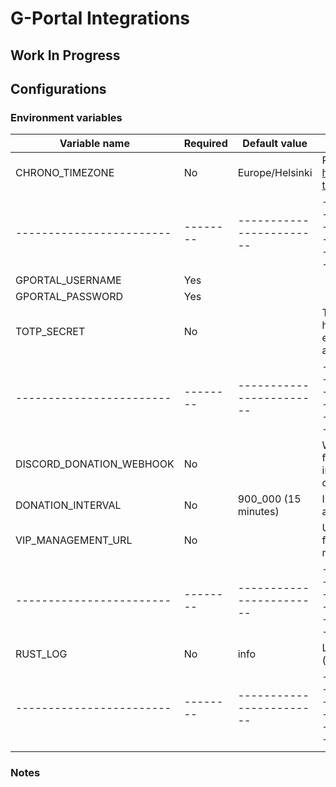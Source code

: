 # G-Portal Integrations

## Work In Progress

## Configurations

### Environment variables

| Variable name            | Required | Default value            | Description                                                                                                                |
| ------------------------ | -------- | ------------------------ | -------------------------------------------------------------------------------------------------------------------------- |
| CHRONO_TIMEZONE          | No       | Europe/Helsinki          | Possible values: https://docs.rs/chrono-tz/latest/chrono_tz/enum.Tz.html                                                   |
| ------------------------ | -------- | ------------------------ | -------------------------------------------------------------------------------------------------------------------------- |
| GPORTAL_USERNAME         | Yes      |                          |                                                                                                                            |
| GPORTAL_PASSWORD         | Yes      |                          |                                                                                                                            |
| TOTP_SECRET              | No       |                          | TOTP Secret is required if you have 2 Factor Authentication enabled on your G-Portal account.                              |
| ------------------------ | -------- | ------------------------ | -------------------------------------------------------------------------------------------------------------------------- |
| DISCORD_DONATION_WEBHOOK | No       |                          | Webhook URL you can create from Discord channel integrations page. If not given, donations are not polled.                 |
| DONATION_INTERVAL        | No       | 900_000 (15 minutes)     | Interval in which the donations are polled.                                                                                |
| VIP_MANAGEMENT_URL       | No       |                          | Url added in the donation embed for quickly accessing the VIP management site.                                             |
| ------------------------ | -------- | ------------------------ | -------------------------------------------------------------------------------------------------------------------------- |
| RUST_LOG                 | No       | info                     | Log level used for logging (`error`, `warn`, `info`, `debug`, `trace`).                                                    |
| ------------------------ | -------- | ------------------------ | -------------------------------------------------------------------------------------------------------------------------- |
|||||

### Notes
